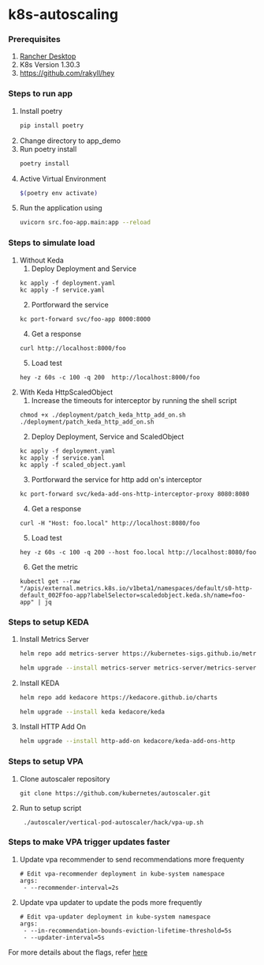 # k8s-autoscaling

### Prerequisites

1. [Rancher Desktop](https://rancherdesktop.io/)
2. K8s Version 1.30.3
3. https://github.com/rakyll/hey

### Steps to run app

1. Install poetry
   ```sh
   pip install poetry
   ```
2. Change directory to app_demo
3. Run poetry install
   ```sh
   poetry install
   ```
4. Active Virtual Environment
   ```sh
   $(poetry env activate)
   ```
5. Run the application using
   ```sh
   uvicorn src.foo-app.main:app --reload
   ```

### Steps to simulate load

1. Without Keda
   1. Deploy Deployment and Service
   ```
   kc apply -f deployment.yaml
   kc apply -f service.yaml
   ```
   2. Portforward the service
   ```
   kc port-forward svc/foo-app 8000:8000
   ```
   4. Get a response
   ```
   curl http://localhost:8000/foo
   ```
   5. Load test
   ```
   hey -z 60s -c 100 -q 200  http://localhost:8000/foo
   ```
2. With Keda HttpScaledObject
   1. Increase the timeouts for interceptor by running the shell script
   ```
   chmod +x ./deployment/patch_keda_http_add_on.sh
   ./deployment/patch_keda_http_add_on.sh
   ```
   2. Deploy Deployment, Service and ScaledObject
   ```
   kc apply -f deployment.yaml
   kc apply -f service.yaml
   kc apply -f scaled_object.yaml
   ```
   3. Portforward the service for http add on's interceptor
   ```
   kc port-forward svc/keda-add-ons-http-interceptor-proxy 8080:8080
   ```
   4. Get a response
   ```
   curl -H "Host: foo.local" http://localhost:8080/foo
   ```
   5. Load test
   ```
   hey -z 60s -c 100 -q 200 --host foo.local http://localhost:8080/foo
   ```
   6. Get the metric
   ```
   kubectl get --raw "/apis/external.metrics.k8s.io/v1beta1/namespaces/default/s0-http-default_002Ffoo-app?labelSelector=scaledobject.keda.sh/name=foo-app" | jq
   ```

### Steps to setup KEDA

1. Install Metrics Server

   ```sh
   helm repo add metrics-server https://kubernetes-sigs.github.io/metrics-server/

   helm upgrade --install metrics-server metrics-server/metrics-server
   ```

2. Install KEDA

   ```sh
   helm repo add kedacore https://kedacore.github.io/charts

   helm upgrade --install keda kedacore/keda
   ```

3. Install HTTP Add On

   ```sh
   helm upgrade --install http-add-on kedacore/keda-add-ons-http
   ```

### Steps to setup VPA
1. Clone autoscaler repository
   ```shell
   git clone https://github.com/kubernetes/autoscaler.git
   ```
2. Run to setup script
   ```shell
    ./autoscaler/vertical-pod-autoscaler/hack/vpa-up.sh
   ```

### Steps to make VPA trigger updates faster
1. Update vpa recommender to send recommendations more frequenty
   ```shell
   # Edit vpa-recommender deployment in kube-system namespace
   args:
    - --recommender-interval=2s
   ```
2. Update vpa updater to update the pods more frequently
   ```shell
   # Edit vpa-updater deployment in kube-system namespace
   args:
    - --in-recommendation-bounds-eviction-lifetime-threshold=5s
    - --updater-interval=5s
   ```
For more details about the flags, refer [here](https://github.com/kubernetes/autoscaler/blob/master/vertical-pod-autoscaler/docs/flags.md)